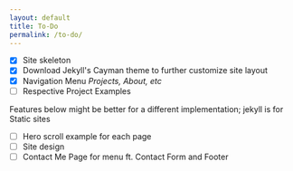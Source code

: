 ```yaml
---
layout: default
title: To-Do
permalink: /to-do/
---
```


- [x] Site skeleton
- [x] Download Jekyll's Cayman theme to further customize site layout
- [x] Navigation Menu *Projects, About, etc*
- [ ] Respective Project Examples

Features below might be better for a different implementation; jekyll is for Static sites
- [ ] Hero scroll example for each page
- [ ] Site design
- [ ] Contact Me Page for menu ft. Contact Form and Footer
